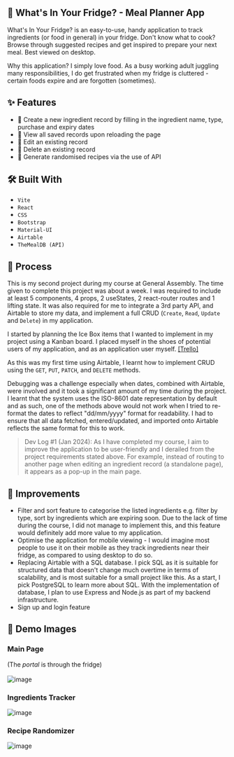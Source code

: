 ## 🍉 What's In Your Fridge? - Meal Planner App

What's In Your Fridge? is an easy-to-use, handy application to track ingredients (or food in general) in your fridge. Don't know what to cook? Browse through suggested recipes and get inspired to prepare your next meal. Best viewed on desktop.<br />

Why this application? I simply love food. As a busy working adult juggling many responsibilities, I do get frustrated when my fridge is cluttered - certain foods expire and are forgotten (sometimes).

## ✨ Features

- 🍎 Create a new ingredient record by filling in the ingredient name, type, purchase and expiry dates
- 🥥 View all saved records upon reloading the page
- 🍊 Edit an existing record
- 🍇 Delete an existing record
- 🍳 Generate randomised recipes via the use of API

## 🛠️ Built With

- `Vite`
- `React`
- `CSS`
- `Bootstrap`
- `Material-UI`
- `Airtable`
- `TheMealDB (API)`

## 📝 Process

This is my second project during my course at General Assembly. The time given to complete this project was about a week. I was required to include at least 5 components, 4 props, 2 useStates, 2 react-router routes and 1 lifting state. It was also required for me to integrate a 3rd party API, and Airtable to store my data, and implement a full CRUD (`Create`, `Read`, `Update` and `Delete`) in my application.

I started by planning the Ice Box items that I wanted to implement in my project using a Kanban board. I placed myself in the shoes of potential users of my application, and as an application user myself. [[Trello]](https://trello.com/b/mH0NGpRU/meal-planner)

As this was my first time using Airtable, I learnt how to implement CRUD using the `GET`, `PUT`, `PATCH`, and `DELETE` methods. 

Debugging was a challenge especially when dates, combined with Airtable, were involved and it took a significant amount of my time during the project. I learnt that the system uses the ISO-8601 date representation by default and as such, one of the methods above would not work when I tried to re-format the dates to reflect "dd/mm/yyyy" format for readability. I had to ensure that all data fetched, entered/updated, and imported onto Airtable reflects the same format for this to work.


> Dev Log #1 (Jan 2024): As I have completed my course, I aim to improve the application to be user-friendly and I derailed from the project requirements stated above. For example, instead of routing to another page when editing an ingredient record (a standalone page), it appears as a pop-up in the main page.

## 💭 Improvements

- Filter and sort feature to categorise the listed ingredients e.g. filter by type, sort by ingredients which are expiring soon. Due to the lack of time during the course, I did not manage to implement this, and this feature would definitely add more value to my application.
- Optimise the application for mobile viewing - I would imagine most people to use it on their mobile as they track ingredients near their fridge, as compared to using desktop to do so.
- Replacing Airtable with a SQL database. I pick SQL as it is suitable for structured data that doesn't change much overtime in terms of scalability, and is most suitable for a small project like this. As a start, I pick PostgreSQL to learn more about SQL. With the implementation of database, I plan to use Express and Node.js as part of my backend infrastructure.
- Sign up and login feature

## 📸 Demo Images

### Main Page
(The <em>portal</em> is through the fridge)<br /><br />
![image](https://github.com/evangelenesiyin/mealplanner/assets/108106809/0b5c7924-f9fc-47f9-9295-da368587c9c7)

### Ingredients Tracker

![image](https://github.com/evangelenesiyin/mealplanner/assets/108106809/6db6fc7f-09f8-4a19-a514-a79cb0cb3adf)

### Recipe Randomizer
![image](https://github.com/evangelenesiyin/mealplanner/assets/108106809/5b591b7b-deeb-4b89-8334-0b90fe59c65b)
